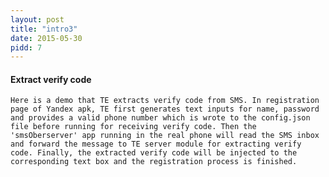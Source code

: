 ```yaml
---
layout: post
title: "intro3"
date: 2015-05-30
pidd: 7
---
```

#### Extract verify code
    Here is a demo that TE extracts verify code from SMS. In registration page of Yandex apk, TE first generates text inputs for name, password and provides a valid phone number which is wrote to the config.json file before running for receiving verify code. Then the 'smsOberserver' app running in the real phone will read the SMS inbox and forward the message to TE server module for extracting verify code. Finally, the extracted verify code will be injected to the corresponding text box and the registration process is finished. 